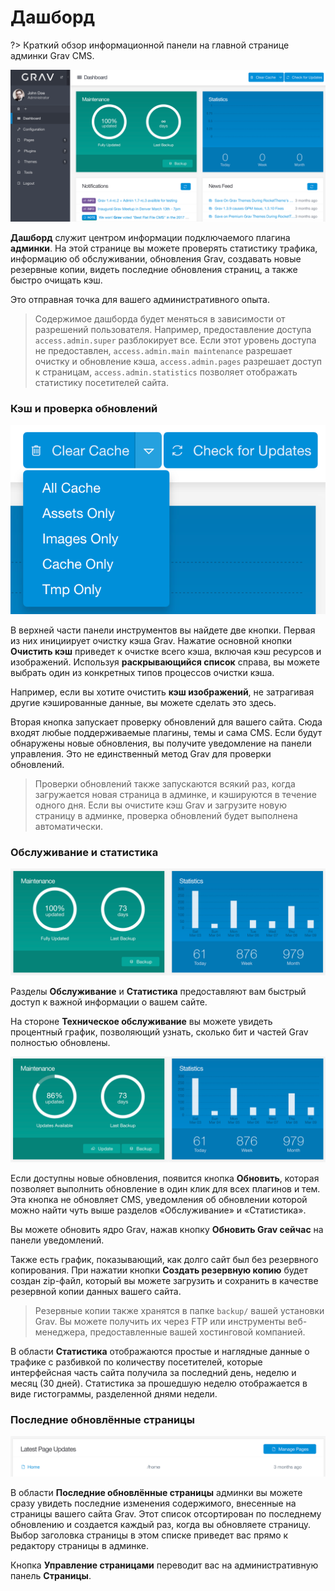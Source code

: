 # Дашборд

?> Краткий обзор информационной панели на главной странице админки Grav CMS.

![Дашборд админки](grav-dashboard.png)

**Дашборд** служит центром информации подключаемого плагина **админки**. На этой странице вы можете проверять статистику трафика, информацию об обслуживании, обновления Grav, создавать новые резервные копии, видеть последние обновления страниц, а также быстро очищать кэш.

Это отправная точка для вашего административного опыта.

> Содержимое дашборда будет меняться в зависимости от разрешений пользователя. Например, предоставление доступа `access.admin.super` разблокирует все. Если этот уровень доступа не предоставлен, `access.admin.main maintenance` разрешает очистку и обновление кэша, `access.admin.pages` разрешает доступ к страницам, `access.admin.statistics` позволяет отображать статистику посетителей сайта.


### Кэш и проверка обновлений

![Дашборд админки](grav-dashboard-cache.png)

В верхней части панели инструментов вы найдете две кнопки. Первая из них инициирует очистку кэша Grav. Нажатие основной кнопки **Очистить кэш** приведет к очистке всего кэша, включая кэш ресурсов и изображений. Используя **раскрывающийся список** справа, вы можете выбрать один из конкретных типов процессов очистки кэша.

Например, если вы хотите очистить **кэш изображений**, не затрагивая другие кэшированные данные, вы можете сделать это здесь.

Вторая кнопка запускает проверку обновлений для вашего сайта. Сюда входят любые поддерживаемые плагины, темы и сама CMS. Если будут обнаружены новые обновления, вы получите уведомление на панели управления. Это не единственный метод Grav для проверки обновлений.

> Проверки обновлений также запускаются всякий раз, когда загружается новая страница в админке, и кэшируются в течение одного дня. Если вы очистите кэш Grav и загрузите новую страницу в админке, проверка обновлений будет выполнена автоматически.

### Обслуживание и статистика

![Дашборд админки](grav-dashboard-maintenance.png)

Разделы **Обслуживание** и **Статистика** предоставляют вам быстрый доступ к важной информации о вашем сайте.

На стороне **Техническое обслуживание** вы можете увидеть процентный график, позволяющий узнать, сколько бит и частей Grav полностью обновлены.

![Дашборд админки](grav-dashboard-maintenance-2.png)

Если доступны новые обновления, появится кнопка <i class="fa fa-cloud-download"></i> **Обновить**, которая позволяет выполнить обновление в один клик для всех плагинов и тем. Эта кнопка не обновляет CMS, уведомления об обновлении которой можно найти чуть выше разделов «Обслуживание» и «Статистика».

Вы можете обновить ядро ​​Grav, нажав кнопку **Обновить Grav сейчас** на панели уведомлений.

Также есть график, показывающий, как долго сайт был без резервного копирования. При нажатии кнопки <i class="fa fa-database"></i> **Создать резервную копию** будет создан zip-файл, который вы можете загрузить и сохранить в качестве резервной копии данных вашего сайта.

> Резервные копии также хранятся в папке `backup/` вашей установки Grav. Вы можете получить их через FTP или инструменты веб-менеджера, предоставленные вашей хостинговой компанией.

В области **Статистика** отображаются простые и наглядные данные о трафике с разбивкой по количеству посетителей, которые интерфейсная часть сайта получила за последний день, неделю и месяц (30 дней). Статистика за прошедшую неделю отображается в виде гистограммы, разделенной днями недели.

### Последние обновлённые страницы

![Дашборд админки](grav-dashboard-latest.png)

В области **Последние обновлённые страницы** админки вы можете сразу увидеть последние изменения содержимого, внесенные на страницы вашего сайта Grav. Этот список отсортирован по последнему обновлению и создается каждый раз, когда вы обновляете страницу. Выбор заголовка страницы в этом списке приведет вас прямо к редактору страницы в админке.

Кнопка **Управление страницами** переводит вас на административную панель **Страницы**.
